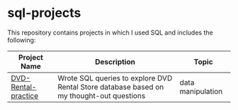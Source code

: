 # sql-projects
This repository contains projects in which I used SQL and includes the following:

Project Name  | Description   |  Topic
------------- | ------------- | ------------------
[DVD-Rental-practice](https://github.com/p1olem/sql-projects/blob/main/dvd-rental-practise.sql)  | Wrote SQL queries to explore DVD Rental Store database based on my thought-out questions  | data manipulation
